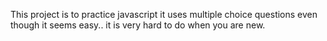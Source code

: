 This project is to practice javascript
it uses multiple choice questions
even though it seems easy.. it is very hard to do when you are new. 